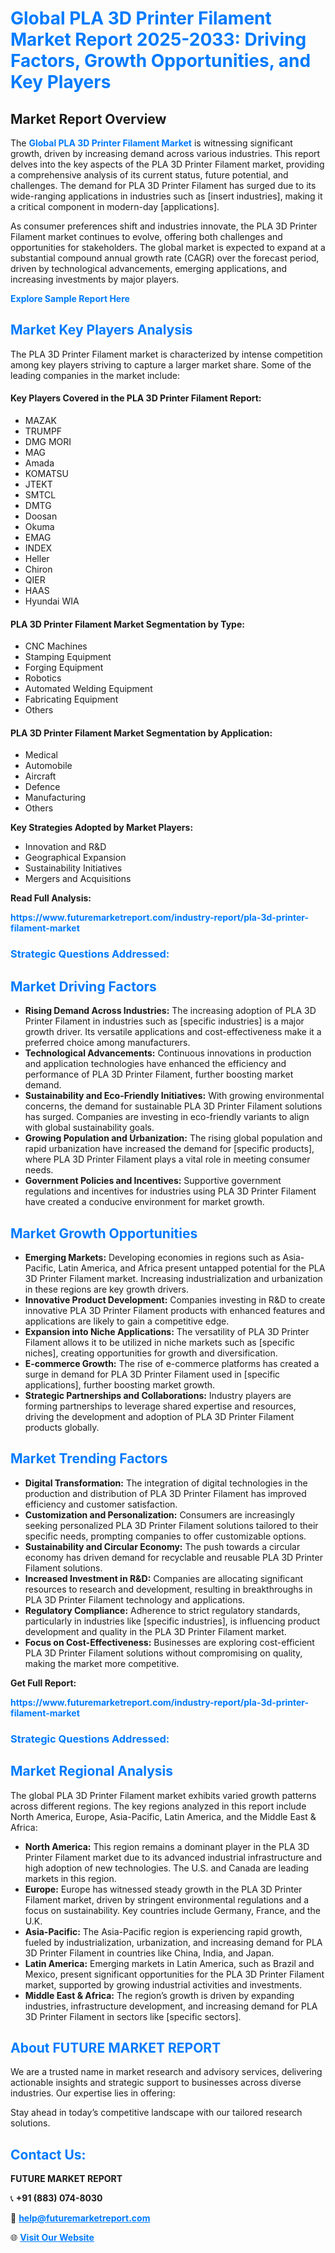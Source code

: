 <h1 style="color: #007BFF;">Global PLA 3D Printer Filament Market Report 2025-2033: Driving Factors, Growth Opportunities, and Key Players</h1>

<section id="overview">
<h2>Market Report Overview</h2>
<p>The <a href="https://www.futuremarketreport.com/industry-report/pla-3d-printer-filament-market" style="color: #007BFF; text-decoration: none;"><strong>Global PLA 3D Printer Filament Market</strong></a> is witnessing significant growth, driven by increasing demand across various industries. This report delves into the key aspects of the PLA 3D Printer Filament market, providing a comprehensive analysis of its current status, future potential, and challenges. The demand for PLA 3D Printer Filament has surged due to its wide-ranging applications in industries such as [insert industries], making it a critical component in modern-day [applications].</p>
<p>As consumer preferences shift and industries innovate, the PLA 3D Printer Filament market continues to evolve, offering both challenges and opportunities for stakeholders. The global market is expected to expand at a substantial compound annual growth rate (CAGR) over the forecast period, driven by technological advancements, emerging applications, and increasing investments by major players.</p>
</section>

<section id="overview">
<p><a href="https://www.futuremarketreport.com/request-sample/reportId=32977" style="color: #007BFF; text-decoration: none;"><strong>Explore Sample Report Here</strong></a></p>
</section>

<section id="key-players">
<h2 style="color: #007BFF;">Market Key Players Analysis</h2>
<p>The PLA 3D Printer Filament market is characterized by intense competition among key players striving to capture a larger market share. Some of the leading companies in the market include:</p>
<h4>Key Players Covered in the PLA 3D Printer Filament Report:</h4>
<ul><li>MAZAK</li><li>TRUMPF</li><li>DMG MORI</li><li>MAG</li><li>Amada</li><li>KOMATSU</li><li>JTEKT</li><li>SMTCL</li><li>DMTG</li><li>Doosan</li><li>Okuma</li><li>EMAG</li><li>INDEX</li><li>Heller</li><li>Chiron</li><li>QIER</li><li>HAAS</li><li>Hyundai WIA</li></ul>
<h4>PLA 3D Printer Filament Market Segmentation by Type:</h4>
<ul><li>CNC Machines</li><li>Stamping Equipment</li><li>Forging Equipment</li><li>Robotics</li><li>Automated Welding Equipment</li><li>Fabricating Equipment</li><li>Others</li></ul>

<h4>PLA 3D Printer Filament Market Segmentation by Application:</h4>
<ul><li>Medical</li><li>Automobile</li><li>Aircraft</li><li>Defence</li><li>Manufacturing</li><li>Others</li></ul>
<p><strong>Key Strategies Adopted by Market Players:</strong></p>
<ul>
<li>Innovation and R&D</li>
<li>Geographical Expansion</li>
<li>Sustainability Initiatives</li>
<li>Mergers and Acquisitions</li>
</ul>
</section>

<section>
<p><strong>Read Full Analysis: </strong></p><a href="https://www.futuremarketreport.com/industry-report/pla-3d-printer-filament-market" style="color: #007BFF; text-decoration: none;"><strong>https://www.futuremarketreport.com/industry-report/pla-3d-printer-filament-market</strong></a>
<h3 style="color: #007BFF;">Strategic Questions Addressed:</h3>
</section>

<section id="driving-factors">
<h2 style="color: #007BFF;">Market Driving Factors</h2>
<ul>
<li><strong>Rising Demand Across Industries:</strong> The increasing adoption of PLA 3D Printer Filament in industries such as [specific industries] is a major growth driver. Its versatile applications and cost-effectiveness make it a preferred choice among manufacturers.</li>
<li><strong>Technological Advancements:</strong> Continuous innovations in production and application technologies have enhanced the efficiency and performance of PLA 3D Printer Filament, further boosting market demand.</li>
<li><strong>Sustainability and Eco-Friendly Initiatives:</strong> With growing environmental concerns, the demand for sustainable PLA 3D Printer Filament solutions has surged. Companies are investing in eco-friendly variants to align with global sustainability goals.</li>
<li><strong>Growing Population and Urbanization:</strong> The rising global population and rapid urbanization have increased the demand for [specific products], where PLA 3D Printer Filament plays a vital role in meeting consumer needs.</li>
<li><strong>Government Policies and Incentives:</strong> Supportive government regulations and incentives for industries using PLA 3D Printer Filament have created a conducive environment for market growth.</li>
</ul>
</section>

<section id="growth-opportunities">
<h2 style="color: #007BFF;">Market Growth Opportunities</h2>
<ul>
<li><strong>Emerging Markets:</strong> Developing economies in regions such as Asia-Pacific, Latin America, and Africa present untapped potential for the PLA 3D Printer Filament market. Increasing industrialization and urbanization in these regions are key growth drivers.</li>
<li><strong>Innovative Product Development:</strong> Companies investing in R&D to create innovative PLA 3D Printer Filament products with enhanced features and applications are likely to gain a competitive edge.</li>
<li><strong>Expansion into Niche Applications:</strong> The versatility of PLA 3D Printer Filament allows it to be utilized in niche markets such as [specific niches], creating opportunities for growth and diversification.</li>
<li><strong>E-commerce Growth:</strong> The rise of e-commerce platforms has created a surge in demand for PLA 3D Printer Filament used in [specific applications], further boosting market growth.</li>
<li><strong>Strategic Partnerships and Collaborations:</strong> Industry players are forming partnerships to leverage shared expertise and resources, driving the development and adoption of PLA 3D Printer Filament products globally.</li>
</ul>
</section>

<section id="trending-factors">
<h2 style="color: #007BFF;">Market Trending Factors</h2>
<ul>
<li><strong>Digital Transformation:</strong> The integration of digital technologies in the production and distribution of PLA 3D Printer Filament has improved efficiency and customer satisfaction.</li>
<li><strong>Customization and Personalization:</strong> Consumers are increasingly seeking personalized PLA 3D Printer Filament solutions tailored to their specific needs, prompting companies to offer customizable options.</li>
<li><strong>Sustainability and Circular Economy:</strong> The push towards a circular economy has driven demand for recyclable and reusable PLA 3D Printer Filament solutions.</li>
<li><strong>Increased Investment in R&D:</strong> Companies are allocating significant resources to research and development, resulting in breakthroughs in PLA 3D Printer Filament technology and applications.</li>
<li><strong>Regulatory Compliance:</strong> Adherence to strict regulatory standards, particularly in industries like [specific industries], is influencing product development and quality in the PLA 3D Printer Filament market.</li>
<li><strong>Focus on Cost-Effectiveness:</strong> Businesses are exploring cost-efficient PLA 3D Printer Filament solutions without compromising on quality, making the market more competitive.</li>
</ul>
</section>

<section>
<p><strong>Get Full Report: </strong></p><a href="https://www.futuremarketreport.com/industry-report/pla-3d-printer-filament-market" style="color: #007BFF; text-decoration: none;"><strong>https://www.futuremarketreport.com/industry-report/pla-3d-printer-filament-market</strong></a>
<h3 style="color: #007BFF;">Strategic Questions Addressed:</h3>
</section>


<section id="regional-analysis">
<h2 style="color: #007BFF;">Market Regional Analysis</h2>
<p>The global PLA 3D Printer Filament market exhibits varied growth patterns across different regions. The key regions analyzed in this report include North America, Europe, Asia-Pacific, Latin America, and the Middle East & Africa:</p>
<ul>
<li><strong>North America:</strong> This region remains a dominant player in the PLA 3D Printer Filament market due to its advanced industrial infrastructure and high adoption of new technologies. The U.S. and Canada are leading markets in this region.</li>
<li><strong>Europe:</strong> Europe has witnessed steady growth in the PLA 3D Printer Filament market, driven by stringent environmental regulations and a focus on sustainability. Key countries include Germany, France, and the U.K.</li>
<li><strong>Asia-Pacific:</strong> The Asia-Pacific region is experiencing rapid growth, fueled by industrialization, urbanization, and increasing demand for PLA 3D Printer Filament in countries like China, India, and Japan.</li>
<li><strong>Latin America:</strong> Emerging markets in Latin America, such as Brazil and Mexico, present significant opportunities for the PLA 3D Printer Filament market, supported by growing industrial activities and investments.</li>
<li><strong>Middle East & Africa:</strong> The region’s growth is driven by expanding industries, infrastructure development, and increasing demand for PLA 3D Printer Filament in sectors like [specific sectors].</li>
</ul>
</section>

<footer>
<h2 style="color: #007BFF;">About FUTURE MARKET REPORT</h2>
<p>We are a trusted name in market research and advisory services, delivering actionable insights and strategic support to businesses across diverse industries. Our expertise lies in offering:</p>

<p>Stay ahead in today’s competitive landscape with our tailored research solutions.</p>

<h2 style="color: #007BFF;">Contact Us:</h2>
<p><strong>FUTURE MARKET REPORT</strong></p>
<p>📞 <strong>+91 (883) 074-8030</strong></p>
<p>📧 <strong><a href="mailto:help@futuremarketreport.com" style="color: #007BFF;">help@futuremarketreport.com</a></strong></p>
<p>🌐 <strong><a href="https://www.futuremarketreport.com/" style="color: #007BFF;">Visit Our Website</a></strong></p>
</footer>
